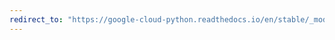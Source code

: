 ```yaml
---
redirect_to: "https://google-cloud-python.readthedocs.io/en/stable/_modules/google/cloud/bigtable/column_family.html"
---
```

